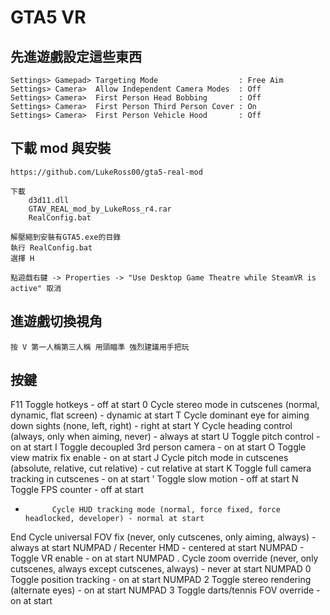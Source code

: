 GTA5 VR
===
先進遊戲設定這些東西
---
	Settings> Gamepad> Targeting Mode                  : Free Aim
	Settings> Camera>  Allow Independent Camera Modes  : Off
	Settings> Camera>  First Person Head Bobbing       : Off
	Settings> Camera>  First Person Third Person Cover : On
	Settings> Camera>  First Person Vehicle Hood       : Off



下載 mod 與安裝
---
	https://github.com/LukeRoss00/gta5-real-mod

	下載
		d3d11.dll
		GTAV_REAL_mod_by_LukeRoss_r4.rar
		RealConfig.bat

	解壓縮到安裝有GTA5.exe的目錄
	執行 RealConfig.bat
	選擇 H

	點遊戲右鍵 -> Properties -> "Use Desktop Game Theatre while SteamVR is active" 取消



進遊戲切換視角 
---
	按 V 第一人稱第三人稱 用頭瞄準 強烈建議用手把玩
	


按鍵
---
F11         Toggle hotkeys - off at start
0           Cycle stereo mode in cutscenes (normal, dynamic, flat screen) - dynamic at start
T           Cycle dominant eye for aiming down sights (none, left, right) - right at start
Y           Cycle heading control (always, only when aiming, never) - always at start
U           Toggle pitch control - on at start
I           Toggle decoupled 3rd person camera - on at start
O           Toggle view matrix fix enable - on at start
J           Cycle pitch mode in cutscenes (absolute, relative, cut relative) - cut relative at start
K           Toggle full camera tracking in cutscenes - on at start
'           Toggle slow motion - off at start
N           Toggle FPS counter - off at start
-           Cycle HUD tracking mode (normal, force fixed, force headlocked, developer) - normal at start
End         Cycle universal FOV fix (never, only cutscenes, only aiming, always) - always at start
NUMPAD /    Recenter HMD - centered at start
NUMPAD -    Toggle VR enable - on at start
NUMPAD .    Cycle zoom override (never, only cutscenes, always except cutscenes, always) - never at start
NUMPAD 0    Toggle position tracking - on at start
NUMPAD 2    Toggle stereo rendering (alternate eyes) - on at start
NUMPAD 3    Toggle darts/tennis FOV override - on at start

